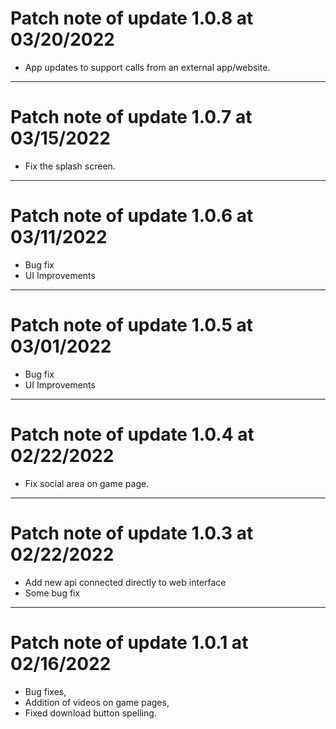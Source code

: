 # Patch note of update 1.0.8 at 03/20/2022

- App updates to support calls from an external app/website.
--------------------
# Patch note of update 1.0.7 at 03/15/2022

* Fix the splash screen.
--------------------
# Patch note of update 1.0.6 at 03/11/2022

* Bug fix
* UI Improvements
--------------------
# Patch note of update 1.0.5 at 03/01/2022

* Bug fix
* UI Improvements
--------------------
# Patch note of update 1.0.4 at 02/22/2022

* Fix social area on game page.
--------------------
# Patch note of update 1.0.3 at 02/22/2022

* Add new api connected directly to web interface
* Some bug fix
--------------------
# Patch note of update 1.0.1 at 02/16/2022

* Bug fixes,
* Addition of videos on game pages,
* Fixed download button spelling.

